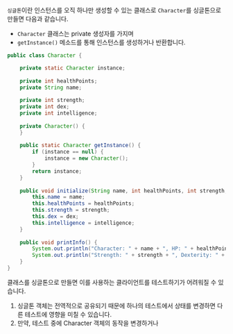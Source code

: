 `싱글톤`이란 인스턴스를 오직 하나만 생성할 수 있는 클래스로 `Character`를 싱글톤으로 만들면 다음과 같습니다.

- `Character` 클래스는 private 생성자를 가지며
- `getInstance()` 메소드를 통해 인스턴스를 생성하거나 반환합니다.

```java
public class Character {

    private static Character instance;
    
    private int healthPoints;
    private String name;
    
    private int strength;
    private int dex;      
    private int intelligence; 
    
    private Character() {
    }
    
    public static Character getInstance() {
        if (instance == null) {
            instance = new Character();
        }
        return instance;
    }
    
    public void initialize(String name, int healthPoints, int strength, int dex, int intelligence) {
        this.name = name;
        this.healthPoints = healthPoints;
        this.strength = strength;      
        this.dex = dex;              
        this.intelligence = intelligence; 
    }
    
    public void printInfo() {
        System.out.println("Character: " + name + ", HP: " + healthPoints);
        System.out.println("Strength: " + strength + ", Dexterity: " + dex + ", Intelligence: " + intelligence);
    }
}
```

클래스를 싱글톤으로 만들면 이를 사용하는 클라이언트를 테스트하기가 어려워질 수 있습니다.

1. 싱글톤 객체는 전역적으로 공유되기 때문에 하나의 테스트에서 상태를 변경하면 다른 테스트에 영향을 미칠 수 있습니다.
2. 만약, 테스트 중에 Character 객체의 동작을 변경하거나 
